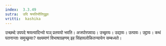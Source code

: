 ```yaml
---
index:  3.3.49
sutra:  उदि श्रयतियौतिपूद्रुवः
vritti:  kashika 
---
```


उच्छब्दे उपपदे श्रयत्यादिभ्यो घञ् प्रतययो भवति। अजपोरपवादः। उच्छ्रायः। उद्यावः। उत्पावः। उद्द्रावः। कथं पतनान्ताः समुच्छ्रयाः? वक्ष्यमाणं विभाषाग्रहणम् इह सिंहावलोकितन्यायेन सम्बध्यते।

